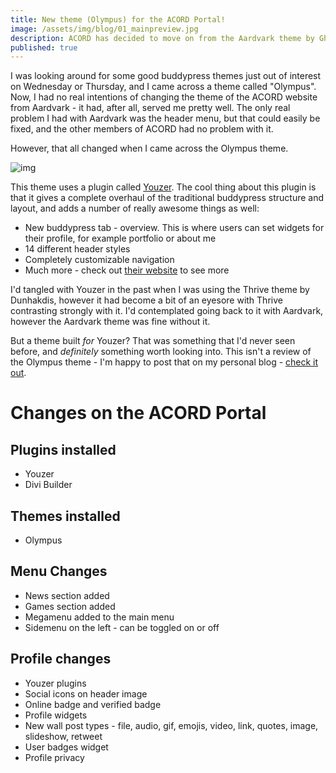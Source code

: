 ```yaml
---
title: New theme (Olympus) for the ACORD Portal!
image: /assets/img/blog/01_mainpreview.jpg
description: ACORD has decided to move on from the Aardvark theme by Ghostpool, which we've used since March this year. We've moved to the Olympus theme, which is a very modern-looking template for Buddypress sites. Buddyboss (2016-17) >> Buddyapp (2017) >> Thrive (2018-19) >> Aardvark (2019) >> Olympus + Youzer (2019)
published: true
---
```


I was looking around for some good buddypress themes just out of interest on Wednesday or Thursday, and I came across a theme called "Olympus". Now, I had no real intentions of changing the theme of the ACORD website from Aardvark - it had, after all, served me pretty well. The only real problem I had with Aardvark was the header menu, but that could easily be fixed, and the other members of ACORD had no problem with it.

However, that all changed when I came across the Olympus theme.

![img](/assets/img/blog/01_mainpreview.jpg)

This theme uses a plugin called [Youzer](http://youzer.kainelabs.com). The cool thing about this plugin is that it gives a complete overhaul of the traditional buddypress structure and layout, and adds a number of really awesome things as well:

* New buddypress tab - overview. This is where users can set widgets for their profile, for example portfolio or about me
* 14 different header styles
* Completely customizable navigation
* Much more - check out [their website](http://youzer.kainelabs.com) to see more

I'd tangled with Youzer in the past when I was using the Thrive theme by Dunhakdis, however it had become a bit of an eyesore with Thrive contrasting strongly with it. I'd contemplated going back to it with Aardvark, however the Aardvark theme was fine without it.

But a theme built *for* Youzer? That was something that I'd never seen before, and *definitely* something worth looking into. This isn't a review of the Olympus theme - I'm happy to post that on my personal blog - [check it out](https://irisdroidology.github.io/portfolio/index.html).

# Changes on the ACORD Portal
## Plugins installed
* Youzer
* Divi Builder

## Themes installed
* Olympus

## Menu Changes
* News section added
* Games section added
* Megamenu added to the main menu
* Sidemenu on the left - can be toggled on or off

## Profile changes
* Youzer plugins
* Social icons on header image
* Online badge and verified badge
* Profile widgets
* New wall post types - file, audio, gif, emojis, video, link, quotes, image, slideshow, retweet
* User badges widget
* Profile privacy
